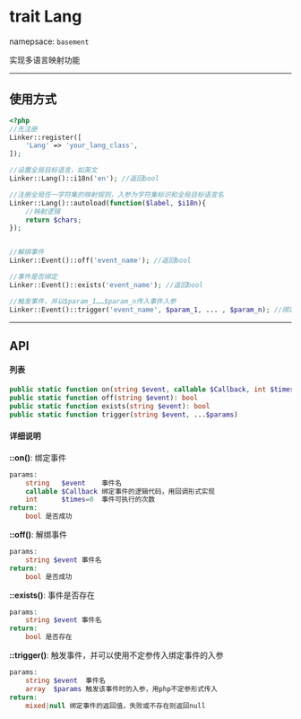 # trait Lang
namepsace: `basement`

实现多语言映射功能

---



## 使用方式

~~~php
<?php
//先注册
Linker::register([
    'Lang' => 'your_lang_class',
]);

//设置全局目标语言，如英文
Linker::Lang()::i18n('en'); //返回bool

//注册全局任一字符集的映射规则，入参为字符集标识和全局目标语言名
Linker::Lang()::autoload(function($label, $i18n){
    //映射逻辑
    return $chars;
});


//解绑事件
Linker::Event()::off('event_name'); //返回bool

//事件是否绑定
Linker::Event()::exists('event_name'); //返回bool

//触发事件，并以$param_1……$param_n传入事件入参
Linker::Event()::trigger('event_name', $param_1, ... , $param_n); //绑定事件的返回值
~~~

---



## API

#### 列表
~~~php
public static function on(string $event, callable $Callback, int $times = 0): bool
public static function off(string $event): bool
public static function exists(string $event): bool
public static function trigger(string $event, ...$params)
~~~

#### 详细说明

**::on()**: 绑定事件
```php
params:
    string   $event    事件名
    callable $Callback 绑定事件的逻辑代码，用回调形式实现
    int      $times=0  事件可执行的次数
return:
    bool 是否成功
```

**::off()**: 解绑事件
```php
params:
    string $event 事件名
return:
    bool 是否成功
```

**::exists()**: 事件是否存在
```php
params:
    string $event 事件名
return:
    bool 是否存在
```

**::trigger()**: 触发事件，并可以使用不定参传入绑定事件的入参
```php
params:
    string $event  事件名
    array  $params 触发该事件时的入参，用php不定参形式传入
return:
    mixed|null 绑定事件的返回值，失败或不存在则返回null
```